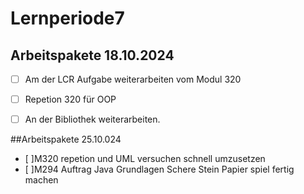 # Lernperiode7


## Arbeitspakete 18.10.2024
- [ ] Am der LCR Aufgabe weiterarbeiten vom Modul 320
- [ ]  Repetion 320 für OOP
- [ ]  An der Bibliothek weiterarbeiten.


##Arbeitspakete 25.10.024
- [ ]M320 repetion und UML versuchen schnell umzusetzen
- [ ]M294 Auftrag Java Grundlagen Schere Stein Papier spiel fertig machen

